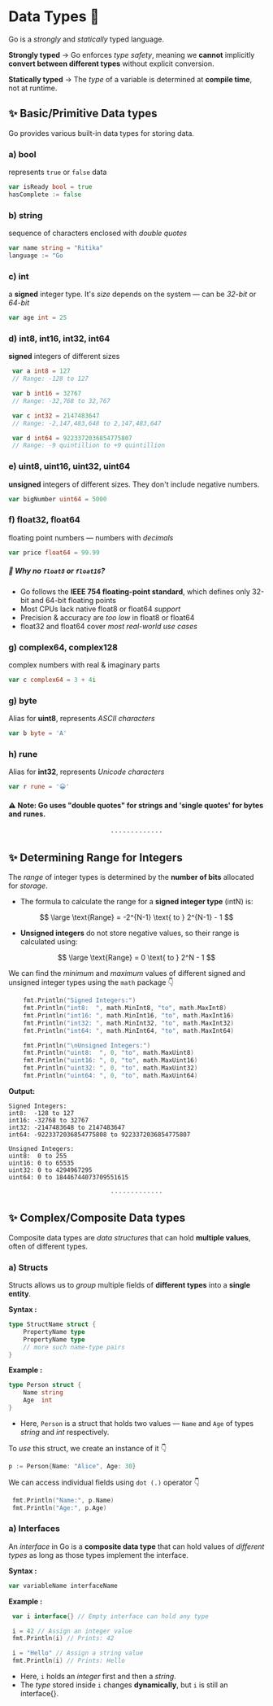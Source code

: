# Data Types 🔢 
Go is a _strongly_ and _statically_ typed language.

**Strongly typed** → Go enforces _type safety_, meaning we **cannot** implicitly **convert between different types** without explicit conversion.

**Statically typed** → The _type_ of a variable is determined at **compile time**, not at runtime.

## :sparkles: Basic/Primitive Data types
Go provides various built-in data types for storing data.

### a) bool
represents `true` or `false` data

```go
var isReady bool = true
hasComplete := false
```

### b) string
sequence of characters enclosed with _double quotes_

```go
var name string = "Ritika"
language := "Go
```
### c) int
a **signed** integer type. It's _size_ depends on the system &mdash; can be _32-bit_ or _64-bit_

```go
var age int = 25
```

### d) int8, int16, int32, int64
**signed** integers of different sizes

```go
 var a int8 = 127          
 // Range: -128 to 127

 var b int16 = 32767       
 // Range: -32,768 to 32,767

 var c int32 = 2147483647  
 // Range: -2,147,483,648 to 2,147,483,647

 var d int64 = 9223372036854775807 
 // Range: -9 quintillion to +9 quintillion
```

### e) uint8, uint16, uint32, uint64
**unsigned** integers of different sizes. They don't include negative numbers.

```go
var bigNumber uint64 = 5000
```

### f) float32, float64
floating point numbers &mdash; numbers with _decimals_

```go
var price float64 = 99.99
```

##### :thought_balloon: Why no `float8` or `float16`?
- Go follows the **IEEE 754 floating-point standard**, which defines only 32-bit and 64-bit floating points
- Most CPUs lack native float8 or float64 _support_
- Precision & accuracy are _too low_ in float8 or float64
- float32 and float64 cover _most real-world use cases_

### g) complex64, complex128
complex numbers with real & imaginary parts

```go
var c complex64 = 3 + 4i
```

### g) byte
Alias for **uint8**, represents _ASCII characters_

```go
var b byte = 'A'
```

### h) rune
Alias for **int32**, represents  _Unicode characters_

```go
var r rune = '😀'
```

#### :warning: Note: Go uses "double quotes" for strings and 'single quotes' for bytes and runes.

<p align="center">· · · · · · · · · · · · ·</p>

## :sparkles: Determining Range for Integers 
The _range_ of integer types is determined by the **number of bits** allocated for _storage_.

- The formula to calculate the range for a **signed integer type** (intN) is:

$$
\large \text{Range} = -2^{N-1} \text{ to } 2^{N-1} - 1
$$


- **Unsigned integers** do not store negative values, so their range is calculated using:

$$
\large \text{Range} = 0 \text{ to } 2^N - 1
$$

We can find the _minimum_ and _maximum_ values of different signed and unsigned integer types using the `math` package :point_down:

```go
    fmt.Println("Signed Integers:")
    fmt.Println("int8:  ", math.MinInt8, "to", math.MaxInt8)
    fmt.Println("int16: ", math.MinInt16, "to", math.MaxInt16)
    fmt.Println("int32: ", math.MinInt32, "to", math.MaxInt32)
    fmt.Println("int64: ", math.MinInt64, "to", math.MaxInt64)

    fmt.Println("\nUnsigned Integers:")
    fmt.Println("uint8:  ", 0, "to", math.MaxUint8)
    fmt.Println("uint16: ", 0, "to", math.MaxUint16)
    fmt.Println("uint32: ", 0, "to", math.MaxUint32)
    fmt.Println("uint64: ", 0, "to", math.MaxUint64)
```

**Output:**

```shell
Signed Integers:
int8:  -128 to 127
int16: -32768 to 32767
int32: -2147483648 to 2147483647
int64: -9223372036854775808 to 9223372036854775807

Unsigned Integers:
uint8:  0 to 255
uint16: 0 to 65535
uint32: 0 to 4294967295
uint64: 0 to 18446744073709551615
```

<p align="center">· · · · · · · · · · · · ·</p>

## :sparkles: Complex/Composite Data types
Composite data types are _data structures_ that can hold **multiple values**, often of different types. 

### a) Structs
Structs allows us to _group_ multiple fields of **different types** into a **single entity**.

**Syntax :**
```go
type StructName struct {
    PropertyName type
    PropertyName type
    // more such name-type pairs
}
```

**Example :**
```go
type Person struct {
    Name string
    Age  int
}
```
- Here, `Person` is a struct that holds two values &mdash; `Name` and `Age` of types _string_ and _int_ respectively.

To _use_ this struct, we create an instance of it :point_down:
```go
p := Person{Name: "Alice", Age: 30}
```

We can access individual fields using `dot (.)` operator :point_down:
```go
 fmt.Println("Name:", p.Name)
 fmt.Println("Age:", p.Age)
```

### a) Interfaces
An _interface_ in Go is a **composite data type** that can hold values of _different types_ as long as those types implement the interface.

**Syntax :**

```go
var variableName interfaceName 
```

**Example :**

```go
 var i interface{} // Empty interface can hold any type

 i = 42 // Assign an integer value
 fmt.Println(i) // Prints: 42

 i = "Hello" // Assign a string value
 fmt.Println(i) // Prints: Hello
```

-  Here, `i` holds an _integer_ first and then a _string_.
- The _type_ stored inside `i` changes **dynamically**, but `i` is still an interface{}.
